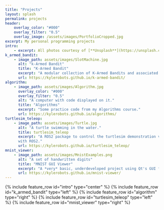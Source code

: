 ```yaml
---
title: "Projects"
layout: splash
permalink: projects
header:
    overlay_color: "#000"
    overlay_filter: "0.5"
    overlay_image: /assets/images/PortfolioCropped.jpg
excerpt: My personal programming projects
intro:
    - excerpt: All photos courtesy of [**Unsplash**](https://unsplash.com)
k_armed_bandit:
    - image_path: assets/images/SlotMachine.jpg
      alt: "k-Armed Bandit"
      title: "K-Armed Bandit"
      excerpt: "A modular collection of K-Armed Bandits and associated reinforcement learning agents to solve them."
      url: https://kylerobots.github.io/k-armed-bandit/
algorithm:
    - image_path: assets/images/Algorithm.jpg
      overlay_color: "#000"
      overlay_filter: "0.5"
      alt: "A computer with code displayed on it."
      title: "Algorithms"
      excerpt: "Some practice code from my Algorithms course."
      url: https://kylerobots.github.io/algorithms/
turtlesim_teleop:
    - image_path: assets/images/Turtle.jpg
      alt: "A turtle swimming in the water."
      title: turtlesim_teleop
      excerpt: "A ROS2 package to control the turtlesim demonstration via keyboard. This is mainly to practice working
      with ROS2."
      url: https://kylerobots.github.io/turtlesim_teleop/
mnist_viewer:
    - image_path: assets/images/MnistExamples.png
      alt: "A set of handwritten digits"
      title: "MNIST GUI Viewer"
      excerpt: "A *very* basic, underdeveloped project using Qt's GUI framework combined with PyTorch for C++."
      url: https://kylerobots.github.io/mnist-viewer/
---
```

{% include feature_row id="intro" type="center" %}
{% include feature_row id="k_armed_bandit" type="left" %}
{% include feature_row id="algorithm" type="right" %}
{% include feature_row id="turtlesim_teleop" type="left" %}
{% include feature_row id="mnist_viewer" type="right" %}